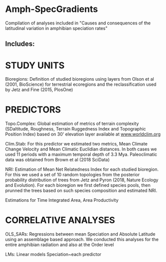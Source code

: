 # Amph-SpecGradients
Compilation of analyses included in "Causes and consequences of the latitudinal variation in amphibian speciation rates"

Includes:
--------------------------------------------------------------------------------------------------------------------------
STUDY UNITS
===========
Bioregions: Definition of studied bioregions using layers from Olson et al (2001, BioScience) for terrestrial ecoregions and the reclassification used by Jetz and Fine (2015, PlosOne)

PREDICTORS
==========
Topo.Complex: Global estimation of metrics of terrain complexity (SDaltitude, Roughness, Terrain Ruggedness Index and Topographic Position Index) based on 30' elevation layer available at www.worldclim.org

Clim.Stab: For this predictor we estimated two metrics, Mean Climate Change Velocity and Mean Climatic Euclidian distances. In both cases we used 11 periods with
a maximum temporal depth of 3.3 Mya. Paleoclimatic data was obtained from Brown et al (2018 SciData)

NRI: Estimation of Mean Net Relatedness Index for each studied bioregion. For this we used a set of 10 random topologies from the posterior probability 
distribution of trees from Jetz and Pyron (2018, Nature Ecology and Evolution). For each bioregion we first defined species pools, then prunned the trees 
based on such species composition and estimated NRI.

Estimations for Time Integrated Area, Area Productivity

CORRELATIVE ANALYSES
====================
OLS_SARs: Regressions between mean Speciation and Absolute Latitude using an assemblage based approach. We conducted this analyses for the entire amphibian radiation and
also at the Order level

LMs: Linear models Speciation~each predictor
